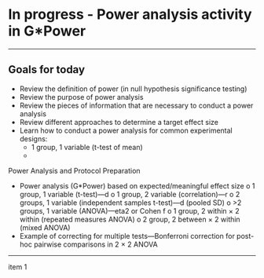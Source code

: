 # In progress - Power analysis activity in G*Power

------------------------------------------------------------------

## Goals for today  

- Review the definition of power (in null hypothesis significance testing)  
- Review the purpose of power analysis  
- Review the pieces of information that are necessary to conduct a power analysis  
- Review different approaches to determine a target effect size   
- Learn how to conduct a power analysis for common experimental designs:
  - 1 group, 1 variable (t-test of mean)  
  - 

Power Analysis and Protocol Preparation
-	Power analysis (G*Power) based on expected/meaningful effect size
o	1 group, 1 variable (t-test)—d
o	1 group, 2 variable (correlation)—r
o	2 groups, 1 variable (independent samples t-test)—d (pooled SD)
o	>2 groups, 1 variable (ANOVA)—eta2 or Cohen f
o	1 group, 2 within × 2 within (repeated measures ANOVA)
o	2 group, 2 between × 2 within (mixed ANOVA)
-	Example of correcting for multiple tests—Bonferroni correction for post-hoc pairwise comparisons in 2 × 2 ANOVA

------------------------------------------------------------------

item 1

